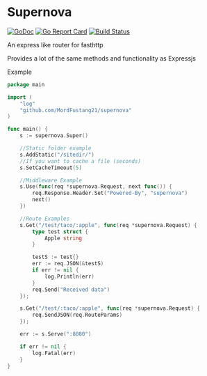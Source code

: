 # Supernova
[![GoDoc](https://godoc.org/github.com/MordFustang21/supernova?status.svg)](https://godoc.org/github.com/MordFustang21/supernova)
[![Go Report Card](https://goreportcard.com/badge/github.com/mordfustang21/supernova)](https://goreportcard.com/report/github.com/mordfustang21/supernova)
[![Build Status](https://travis-ci.org/MordFustang21/supernova.svg?branch=master)](https://travis-ci.org/MordFustang21/supernova)

An express like router for fasthttp

Provides a lot of the same methods and functionality as Expressjs

Example
```go
package main

import (
	"log"
	"github.com/MordFustang21/supernova"
)

func main() {
	s := supernova.Super()

	//Static folder example
	s.AddStatic("/sitedir/")
	//If you want to cache a file (seconds)
	s.SetCacheTimeout(5)

	//Middleware Example
	s.Use(func(req *supernova.Request, next func()) {
		req.Response.Header.Set("Powered-By", "supernova")
		next()
	})

	//Route Examples
	s.Get("/test/taco/:apple", func(req *supernova.Request) {
		type test struct {
			Apple string
		}

		testS := test{}
		err := req.JSON(&testS)
		if err != nil {
			log.Println(err)
		}
		req.Send("Received data")
	});

	s.Get("/test/:taco/:apple", func(req *supernova.Request) {
		req.SendJSON(req.RouteParams)
	});

	err := s.Serve(":8080")

	if err != nil {
		log.Fatal(err)
	}
}
```